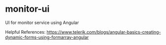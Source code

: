 # monitor-ui

UI for monitor service using Angular

Helpful References: https://www.telerik.com/blogs/angular-basics-creating-dynamic-forms-using-formarray-angular
